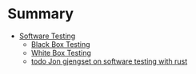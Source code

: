 # Summary



- [Software Testing](./software-testing/index.md)
    - [Black Box Testing](./software-testing/black-box.md)
    - [White Box Testing](./software-testing/white-box.md)
    - [todo Jon gjengset on software testing with rust](./software-testing/index.md)


